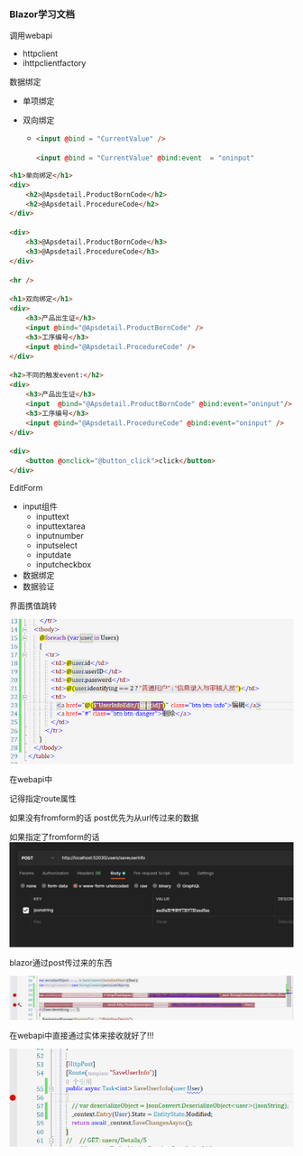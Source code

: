 ###  Blazor学习文档

调用webapi

- httpclient
- ihttpclientfactory

数据绑定

- 单项绑定

- 双向绑定

  - ```html
    <input @bind = "CurrentValue" />
    
    <input @bind = "CurrentValue" @bind:event  = "oninput"
    ```

```html
<h1>单向绑定</h1>
<div>
    <h2>@Apsdetail.ProductBornCode</h2>
    <h2>@Apsdetail.ProcedureCode</h2>
</div>

<div>
    <h3>@Apsdetail.ProductBornCode</h3>
    <h3>@Apsdetail.ProcedureCode</h3>
</div>

<hr />

<h1>双向绑定</h1>
<div>
    <h3>产品出生证</h3>
    <input @bind="@Apsdetail.ProductBornCode" />
    <h3>工序编号</h3>
    <input @bind="@Apsdetail.ProcedureCode" />
</div>

<h2>不同的触发event:</h2>
<div>
    <h3>产品出生证</h3>
    <input  @bind="@Apsdetail.ProductBornCode" @bind:event="oninput"/>
    <h3>工序编号</h3>
    <input @bind="@Apsdetail.ProcedureCode" @bind:event="oninput" />
</div>

<div>
    <button @onclick="@button_click">click</button>
</div>

```

EditForm

- input组件
  - inputtext
  - inputtextarea
  - inputnumber
  - inputselect
  - inputdate
  - inputcheckbox
- 数据绑定
- 数据验证



界面携值跳转

<img src="Blazor学习文档.assets/image-20210423111136813.png" alt="image-20210423111136813" style="zoom:80%;" />



在webapi中

记得指定route属性

如果没有fromform的话  post优先为从url传过来的数据

如果指定了fromform的话 ![image-20210423163845812](Blazor学习文档.assets/image-20210423163845812.png)



blazor通过post传过来的东西

![image-20210423170418068](Blazor学习文档.assets/image-20210423170418068.png)

在webapi中直接通过实体来接收就好了!!!

<img src="Blazor学习文档.assets/image-20210423170457180.png" alt="image-20210423170457180" style="zoom:80%;" />


